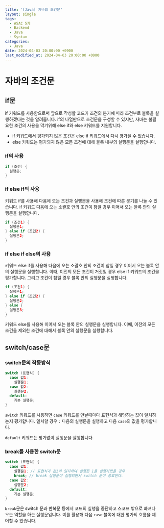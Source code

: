 ```yaml
---
title: '[Java] 자바의 조건문'
layout: single
tags:
  - ASAC 5기
  - Backend
  - Java
  - Syntax
categories:
  - Java
date: 2024-04-03 20:00:00 +0900
last_modified_at: 2024-04-03 20:00:00 +0900
---
```


# 자바의 조건문

## if문

if 키워드를 사용함으로써 앞으로 작성할 코드가 조건의 분기에 따라 조건부로 블록을 실행하겠다는 것을 알려줍니다. if의 나열만으로 조건문을 구성할 수 있지만, 자바는 불필요한 조건의 사용을 막기위해 else if와 else 키워드를 지원합니다.

- if 키워드에서 평가되지 않은 조건은 else if 키워드에서 다시 평가될 수 있습니다.
- else 키워드는 평가되지 않은 모든 조건에 대해 블록 내부의 실행문을 실행합니다.

### if의 사용

```java
if (조건) {
  실행문;
}
```

### if else if의 사용

키워드 if를 사용해 다음에 오는 조건과 실행문을 사용해 조건에 따른 분기를 나눌 수 있습니다. if 키워드 다음에 오는 소괄호 안의 조건이 참일 경우 이어서 오는 블록 안의 실행문을 실행합니다.

```java
if (조건1) {
  실행문1;
} else if (조건2) {
  실행문2;
}
```

### if else if else의 사용

키워드 else if를 사용해 다음에 오는 소괄호 안의 조건이 참일 경우 이어서 오는 블록 안의 실행문을 실행합니다. 이때, 이전의 모든 조건이 거짓일 경우 else if 키워드의 조건을 평가합니다. 그리고 조건이 참일 경우 블록 안의 실행문을 실행합니다.

```java
if (조건1) {
  실행문1;
} else if (조건2) {
  실행문2;
} else {
  실행문3;
}
```

키워드 else를 사용해 이어서 오는 블록 안의 실행문을 실행합니다. 이때, 이전의 모든 조건을 제외한 조건에 대해서 블록 안의 실행문을 실행합니다.

## switch/case문

### switch문의 작동방식

```java
switch (표현식) {
  case 값1:
    실행문1;
  case 값2:
    실행문2;
  default:
    기본 실행문;
}
```

`switch` 키워드를 사용하면 `case` 키워드를 만날때마다 표현식과 해당하는 값이 일치하는지 평가합니다. 일치할 경우 `:` 다음의 실행문을 실행하고 다음 `case`의 값을 평가합니다.

`default` 키워드는 평가없이 실행문을 실행합니다.

### break를 사용한 switch문

```java
switch (표현식) {
  case 값1:
    실행문1; // 표현식과 값1이 일치하여 실행문 1을 실행하였을 경우
    break; // break 실행문이 실행되면서 switch 문이 종료된다.
  case 값2:
    실행문2;
  default:
    기본 실행문;
}
```

`break`문은 switch 문과 반복문 등에서 코드의 실행을 중단하고 스코프 밖으로 빠져나오는 역할을 하는 실행문입니다. 이를 활용해 다음 `case` 블록에 대한 평가의 흐름을 제어할 수 있습니다.
